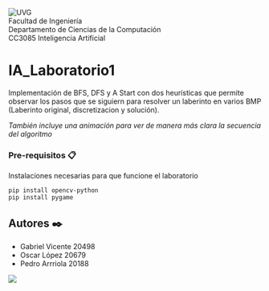 ![UVG](https://res.cloudinary.com/webuvg/image/upload/f_auto/v1551291412/WEB/institucional/logouvg.png) <br>
Facultad de Ingeniería <br>
Departamento de Ciencias de la Computación <br>
CC3085 Inteligencia Artificial <br>


# IA_Laboratorio1
Implementación de BFS, DFS y A Start con dos heurísticas que permite observar los pasos que se siguiern para resolver un laberinto en varios BMP
(Laberinto original, discretizacion y solución).

_También incluye una animación para ver de manera más clara la secuencia del algoritmo_

### Pre-requisitos 📋

Instalaciones necesarias para que funcione el laboratorio

```
pip install opencv-python
pip install pygame
```

## Autores ✒️

- Gabriel Vicente 20498
- Oscar López 20679
- Pedro Arrriola 20188

<a href="https://github.com/GabrielVicente-GT/IA_Laboratorio1/graphs/contributors">
  <img src="https://contrib.rocks/image?repo=GabrielVicente-GT/IA_Laboratorio1" />
</a>
